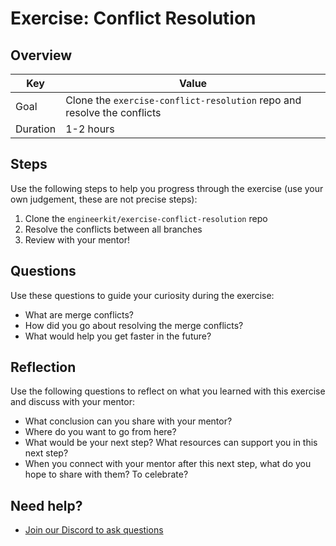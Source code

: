 # Exercise: Conflict Resolution

## Overview

| Key | Value |
| --- | --- |
| Goal | Clone the `exercise-conflict-resolution` repo and resolve the conflicts |
| Duration | 1-2 hours |

## Steps

Use the following steps to help you progress through the exercise (use your own judgement, these are not precise steps):

1. Clone the `engineerkit/exercise-conflict-resolution` repo
2. Resolve the conflicts between all branches
3. Review with your mentor!

## Questions

Use these questions to guide your curiosity during the exercise:

- What are merge conflicts?
- How did you go about resolving the merge conflicts?
- What would help you get faster in the future?

## Reflection

Use the following questions to reflect on what you learned with this exercise and discuss with your mentor:

- What conclusion can you share with your mentor?
- Where do you want to go from here?
- What would be your next step? What resources can support you in this next step?
- When you connect with your mentor after this next step, what do you hope to share with them? To celebrate? 

## Need help?

- [Join our Discord to ask questions](https://discord.gg/bDVYvG3Czd)
